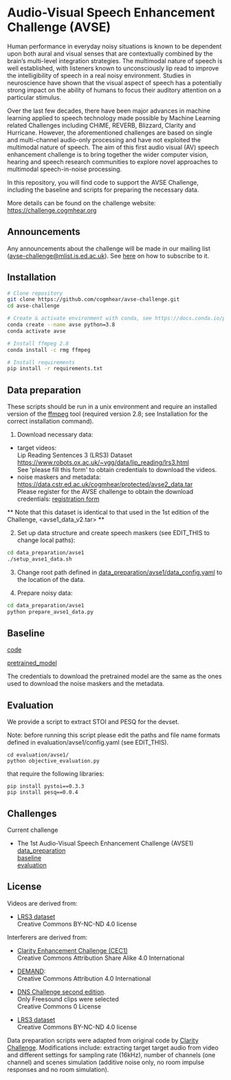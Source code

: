 # Audio-Visual Speech Enhancement Challenge (AVSE)

Human performance in everyday noisy situations is known to be dependent upon both aural and visual senses that are contextually combined by the brain’s multi-level integration strategies. The multimodal nature of speech is well established, with listeners known to unconsciously lip read to improve the intelligibility of speech in a real noisy environment. Studies in neuroscience have shown that the visual aspect of speech has a potentially strong impact on the ability of humans to focus their auditory attention on a particular stimulus.

Over the last few decades, there have been major advances in machine learning applied to speech technology made possible by Machine Learning related Challenges including CHiME, REVERB, Blizzard, Clarity and Hurricane. However, the aforementioned challenges are based on single and multi-channel audio-only processing and have not exploited the multimodal nature of speech. The aim of this first audio visual (AV) speech enhancement challenge is to bring together the wider computer vision, hearing and speech research communities to explore novel approaches to multimodal speech-in-noise processing.

In this repository, you will find code to support the AVSE Challenge, including the baseline and scripts for preparing the necessary data.

More details can be found on the challenge website:
https://challenge.cogmhear.org

## Announcements

Any announcements about the challenge will be made in our mailing list (avse-challenge@mlist.is.ed.ac.uk).
See [here](https://challenge.cogmhear.org/#/docs?id=announcements) on how to subscribe to it.

## Installation

```bash
# Clone repository
git clone https://github.com/cogmhear/avse-challenge.git
cd avse-challenge

# Create & activate environment with conda, see https://docs.conda.io/projects/conda/en/latest/user-guide/install/index.html
conda create --name avse python=3.8
conda activate avse

# Install ffmpeg 2.8
conda install -c rmg ffmpeg

# Install requirements
pip install -r requirements.txt
```

## Data preparation

These scripts should be run in a unix environment and require an installed version of the [ffmpeg](https://www.ffmpeg.org) tool (required version 2.8; see Installation for the correct installation command).

1) Download necessary data:
- target videos:  
Lip Reading Sentences 3 (LRS3) Dataset  
https://www.robots.ox.ac.uk/~vgg/data/lip_reading/lrs3.html  
See 'please fill this form' to obtain credentials to download the videos.
- noise maskers and metadata:  
https://data.cstr.ed.ac.uk/cogmhear/protected/avse2_data.tar  
Please register for the AVSE challenge to obtain the download credentials: [registration form](https://challenge.cogmhear.org/#/getting-started/register)

** Note that this dataset is identical to that used in the 1st edition of the Challenge, <avse1_data_v2.tar> **

2) Set up data structure and create speech maskers (see EDIT_THIS to change local paths):
```bash
cd data_preparation/avse1
./setup_avse1_data.sh 
```

3) Change root path defined in [data_preparation/avse1/data_config.yaml](data_preparation/avse1/data_config.yaml) to the location of the data.

4) Prepare noisy data:
```bash
cd data_preparation/avse1
python prepare_avse1_data.py 
```

## Baseline

[code](./baseline/avse1/)

[pretrained_model](https://data.cstr.ed.ac.uk/cogmhear/protected/avse1_baseline.ckpt)

The credentials to download the pretrained model are the same as the ones used to download the noise maskers and the metadata.

## Evaluation

We provide a script to extract STOI and PESQ for the devset.

Note: before running this script please edit the paths and file name formats defined in evaluation/avse1/config.yaml (see EDIT_THIS).

```
cd evaluation/avse1/
python objective_evaluation.py
```

that require the following libraries:
```
pip install pystoi==0.3.3
pip install pesq==0.0.4
```

## Challenges

Current challenge

- The 1st Audio-Visual Speech Enhancement Challenge (AVSE1)  
[data_preparation](./data_preparation/avse1/)  
[baseline](./baseline/avse1/)  
[evaluation](./evaluation/avse1/)  

## License

Videos are derived from:
- [LRS3 dataset](https://www.robots.ox.ac.uk/~vgg/data/lip_reading/lrs3.html)  
Creative Commons BY-NC-ND 4.0 license

Interferers are derived from:
- [Clarity Enhancement Challenge (CEC1)](https://github.com/claritychallenge/clarity/tree/main/recipes/cec1)  
Creative Commons Attribution Share Alike 4.0 International

- [DEMAND](https://zenodo.org/record/1227121#.YpZHLRPMLPY):  
Creative Commons Attribution 4.0 International

- [DNS Challenge second edition](https://github.com/microsoft/DNS-Challenge).  
Only Freesound clips were selected   
Creative Commons 0 License

- [LRS3 dataset](https://www.robots.ox.ac.uk/~vgg/data/lip_reading/lrs3.html)  
Creative Commons BY-NC-ND 4.0 license

Data preparation scripts were adapted from original code by [Clarity Challenge](https://github.com/claritychallenge/clarity). Modifications include: extracting target target audio from video and different settings for sampling rate (16kHz), number of channels (one channel) and scenes simulation (additive noise only, no room impulse responses and no room simulation).


